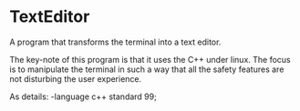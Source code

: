 # TextEditor
A program that transforms the terminal into a text editor.

The key-note of this program is that it uses the C++ under linux. The focus is to manipulate the terminal in such a way that all the safety features are not disturbing the user experience.

As details:
-language c++ standard 99;
